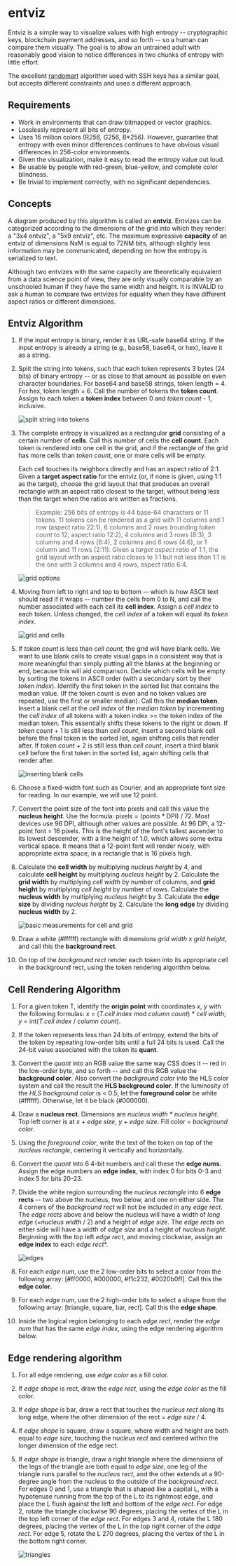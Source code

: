 # entviz
Entviz is a simple way to visualize values with high entropy -- cryptographic keys, blockchain payment addresses, and so forth -- so a human can compare them visually. The goal is to allow an untrained adult with reasonably good vision to notice differences in two chunks of entropy with little effort.

The excellent [randomart](http://www.dirk-loss.de/sshvis/drunken_bishop.pdf) algorithm used with SSH keys has a similar goal, but accepts different constraints and uses a different approach.

## Requirements
* Work in environments that can draw bitmapped or vector graphics.
* Losslessly represent all bits of entropy.
* Uses 16 million colors (R*256, G*256, B*256). However, guarantee that entropy with even minor differences continues to have obvious visual differences in 256-color environments.
* Given the visualization, make it easy to read the entropy value out loud. 
* Be usable by people with red-green, blue-yellow, and complete color blindness.
* Be trivial to implement correctly, with no significant dependencies.

## Concepts
A diagram produced by this algorithm is called an **entviz**. Entvizes can be categorized according to the dimensions of the grid into which they render: a "3x4 entviz", a "5x9 entviz", etc. The maximum expressive **capacity** of an entviz of dimensions NxM is equal to 72*N*M bits, although slightly less information may be communicated, depending on how the entropy is serialized to text.

Although two entvizes with the same capacity are theoretically equivalent from a data science point of view, they are only visually comparable by an unschooled human if they have the same width and height. It is INVALID to ask a human to compare two entvizes for equality when they have different aspect ratios or different dimensions.

## Entviz Algorithm
1. If the input entropy is binary, render it as URL-safe base64 string. If the input entropy is already a string (e.g., base58, base64, or hex), leave it as a string.

1. Split the string into tokens, such that each token represents 3 bytes (24 bits) of binary entropy -- or as close to that amount as possible on even character boundaries. For base64 and base58 strings, token length = 4. For hex, token length = 6. Call the number of tokens the **token count**. Assign to each token a **token index** between 0 and *token count* - 1, inclusive.

    ![split string into tokens](entviz-tokens.png)

1. The complete entropy is visualized as a rectangular **grid** consisting of a certain number of **cells**. Call this number of cells the **cell count**. Each token is rendered into one cell in the grid, and if the rectangle of the grid has more cells than *token count*, one or more cells will be empty.

    Each cell touches its neighbors directly and has an aspect ratio of 2:1. Given a **target aspect ratio** for the entviz (or, if none is given, using 1:1 as the target), choose the grid layout that that produces an overall rectangle with an aspect ratio closest to the target, without being less than the target when the ratios are written as fractions.

    >Example: 256 bits of entropy is 44 base-64 characters or 11 tokens. 11 tokens can be rendered as a grid with 11 columns and 1 row (aspect ratio 22:1), 6 columns and 2 rows (rounding *token count* to 12; aspect ratio 12:2), 4 columns and 3 rows (8:3), 3 columns and 4 rows (6:4), 2 columns and 6 rows (4:6), or 1 column and 11 rows (2:11). Given a *target aspect ratio* of 1:1, the grid layout with an aspect ratio closes to 1:1 but not less than 1:1 is the one with 3 columns and 4 rows, aspect ratio 6:4.

    ![grid options](entviz-grid-options.png)

1. Moving from left to right and top to bottom -- which is how ASCII text should read if it wraps -- number the cells from 0 to N, and call the number associated with each cell its **cell index**. Assign a *cell index* to each token. Unless changed, the *cell index* of a token will equal its *token index*.

    ![grid and cells](entviz-grid-and-cells.png)

1. If *token count* is less than *cell count*, the grid will have blank cells. We want to use blank cells to create visual gaps in a consistent way that is more meaningful than simply putting all the blanks at the beginning or end, because this will aid comparison. Decide which cells will be empty by sorting the tokens in ASCII order (with a secondary sort by their *token index*). Identify the first token in the sorted list that contains the median value. (If the token count is even and no token values are repeated, use the first or smaller median). Call this the **median token**. Insert a blank cell at the *cell index* of the *median token* by incrementing the *cell index* of all tokens with a token index >= the token index of the median token. This essentially shifts these tokens to the right or down. If *token count* + 1 is still less than *cell count*, insert a second blank cell before the final token in the sorted list, again shifting cells that render after. If *token count* + 2 is still less than *cell count*, insert a third blank cell before the first token in the sorted list, again shifting cells that render after.

    ![inserting blank cells](entviz-median-shift.png)

1. Choose a fixed-width font such as Courier, and an appropriate font size for reading. In our example, we will use 12 point.

1. Convert the point size of the font into pixels and call this value the **nucleus height**. Use the formula: pixels = (points * DPI) / 72. Most devices use 96 DPI, although other values are possible. At 96 DPI, a 12-point font = 16 pixels. This is the height of the font's tallest ascender to its lowest descender, with a line height of 1.0, which allows some extra vertical space. It means that a 12-point font will render nicely, with appropriate extra space, in a rectangle that is 16 pixels high.

1. Calculate the **cell width** by multiplying *nucleus height* by 4, and calculate **cell height** by multiplying *nucleus height* by 2. Calculate the **grid width** by multiplying *cell width* by number of columns, and **grid height** by multiplying *cell height* by number of rows. Calculate the **nucleus width** by multiplying *nucleus height* by 3. Calculate the **edge size** by dividing *nucleus height* by 2. Calculate the **long edge** by dividing **nucleus width** by 2.

    ![basic measurements for cell and grid](entviz-cell-layout.png)

1. Draw a white (#ffffff) rectangle with dimensions *grid width* x *grid height*, and call this the **background rect**.

1. On top of the *background rect* render each token into its appropriate cell in the background rect, using the token rendering algorithm below.

## Cell Rendering Algorithm

1. For a given token T, identify the **origin point** with coordinates *x*, *y* with the following formulas: *x* = (*T.cell index* mod *column count*) * *cell width*; *y* = int(*T.cell index* / *column count*).

1. If the token represents less than 24 bits of entropy, extend the bits of the token by repeating low-order bits until a full 24 bits is used. Call the 24-bit value associated with the token its **quant**.

1. Convert the *quant* into an RGB value the same way CSS does it -- red in the low-order byte, and so forth -- and call this RGB value the **background color**. Also convert the *background color* into the HLS color system and call the result the **HLS background color**. If the luminosity of the *HLS background color* is < 0.5, let the **foreground color** be white (#ffffff). Otherwise, let it be black (#000000).

1. Draw a **nucleus rect**. Dimensions are *nucleus width* * *nucleus height*. Top left corner is at *x* + *edge size*, *y* + *edge size*. Fill color = *background color*.

1. Using the *foreground color*, write the text of the token on top of the *nucleus rectangle*, centering it vertically and horizontally.

1. Convert the *quant* into 6 4-bit numbers and call these the **edge nums**. Assign the edge numbers an **edge index**, with index 0 for bits 0-3 and index 5 for bits 20-23.

1. Divide the white region surrounding the *nucleus rectangle* into 6 **edge rects** -- two above the nucleus, two below, and one on either side. The 4 corners of the *background rect* will not be included in any *edge rect*. The *edge rects* above and below the nucleus will have a width of *long edge* (=*nucleus width* / 2) and a height of *edge size*. The *edge rects* on either side will have a width of *edge size* and a height of *nucleus height*. Beginning with the top left *edge rect*, and moving clockwise, assign an **edge index** to each *edge rect**.

    ![edges](entviz-edges.png)

1. For each *edge num*, use the 2 low-order bits to select a color from the following array: [#ff0000, #000000, #f1c232, #0020b0ff]. Call this the **edge color**.

1. For each *edge num*, use the 2 high-order bits to select a shape from the following array: [triangle, square, bar, rect]. Call this the **edge shape**.

1. Inside the logical region belonging to each *edge rect*, render the *edge num* that has the same *edge index*, using the edge rendering algorithm below.

## Edge rendering algorithm
1. For all edge rendering, use *edge color* as a fill color.

1. If *edge shape* is rect, draw the *edge rect*, using the *edge color* as the fill color.

1. If *edge shape* is bar, draw a rect that touches the *nucleus rect* along its long edge, where the other dimension of the rect = *edge size* / 4.

1. If *edge shape* is square, draw a square, where width and height are both equal to *edge size*, touching the *nucleus rect* and centered within the longer dimension of the edge rect.

1. If *edge shape* is triangle, draw a right triangle where the dimensions of the legs of the triangle are both equal to *edge size*, one leg of the triangle runs parallel to the *nucleus rect*, and the other extends at a 90-degree angle from the nucleus to the outside of the *background rect*. For edges 0 and 1, use a triangle that is shaped like a capital L, with a hypotenuse running from the top of the L to its rightmost edge, and place the L flush against the left and bottom of the *edge rect*. For edge 2, rotate the triangle clockwise 90 degrees, placing the vertex of the L in the top left corner of the *edge rect*. For edges 3 and 4, rotate the L 180 degrees, placing the vertex of the L in the top right corner of the *edge rect*. For edge 5, rotate the L 270 degrees, placing the vertex of the L in the bottom right corner.

    ![triangles](entviz-triangles.png)
